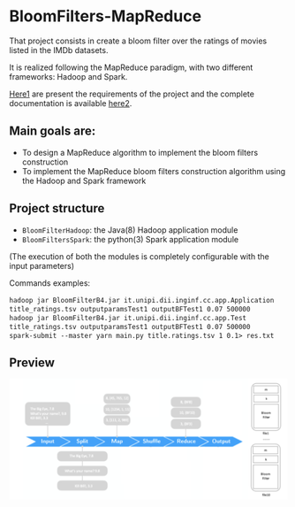 # BloomFilters-MapReduce
That project consists in create a bloom filter over the ratings of movies listed in the IMDb datasets.

It is realized following the MapReduce paradigm, with two different frameworks: Hadoop and Spark.

[Here1](requirements.pdf) are present the requirements of the project and the complete documentation is available [here2](documentation.pdf).

## Main goals are:
- To design a MapReduce algorithm to implement the bloom filters construction
- To implement the MapReduce bloom filters construction algorithm using the Hadoop and Spark framework

## Project structure
 - `BloomFilterHadoop`: the Java(8) Hadoop application module
 - `BloomFiltersSpark`: the python(3) Spark application module

(The execution of both the modules is completely configurable with the input parameters)

Commands examples:
```
hadoop jar BloomFilterB4.jar it.unipi.dii.inginf.cc.app.Application title_ratings.tsv outputparamsTest1 outputBFTest1 0.07 500000
hadoop jar BloomFilterB4.jar it.unipi.dii.inginf.cc.app.Test title_ratings.tsv outputparamsTest1 outputBFTest1 0.07 500000
spark-submit --master yarn main.py title.ratings.tsv 1 0.1> res.txt
```
## Preview
<p align="center">
  <img src="preview.png" alt="preview" width="600px"/> 
</p>
